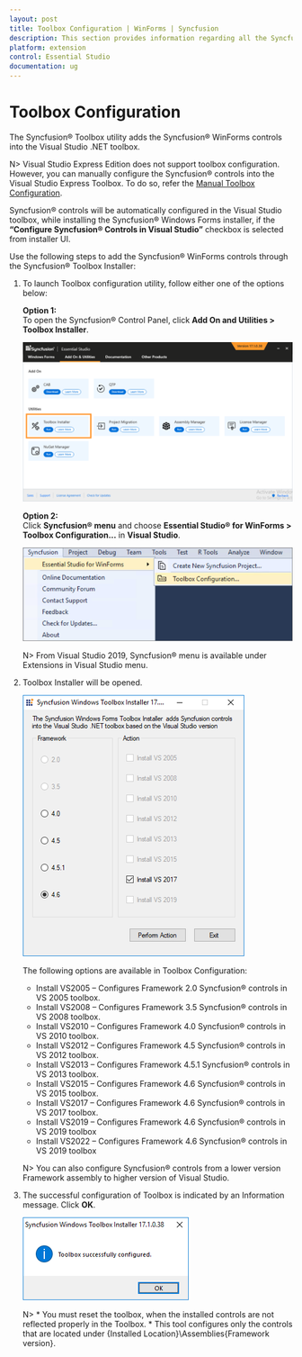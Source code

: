 ```yaml
---
layout: post
title: Toolbox Configuration | WinForms | Syncfusion
description: This section provides information regarding all the Syncfusion Essential Studio utilities and its usage
platform: extension
control: Essential Studio
documentation: ug
---
```


# Toolbox Configuration

The Syncfusion® Toolbox utility adds the Syncfusion® WinForms controls into the Visual Studio .NET toolbox.

N> Visual Studio Express Edition does not support toolbox configuration. However, you can manually configure the Syncfusion® controls into the Visual Studio Express Toolbox. To do so, refer the [Manual Toolbox Configuration](https://help.Syncfusion.com/common/faq/how-to-configure-the-toolbox-of-visual-studio-manually).

Syncfusion® controls will be automatically configured in the Visual Studio toolbox, while installing the Syncfusion® Windows Forms installer, if the <b>“Configure Syncfusion® Controls in Visual Studio”</b> checkbox is selected from installer UI.

Use the following steps to add the Syncfusion® WinForms controls through the Syncfusion® Toolbox Installer:

1. To launch Toolbox configuration utility, follow either one of the options below:

   **Option 1:**   
   To open the Syncfusion® Control Panel, click **Add On and Utilities > Toolbox Installer**.
   
   ![Add On and Utilities](Toolbox-Configuration_images/Toolbox-Configuration_img1.png)
   
   **Option 2:**  
   Click **Syncfusion® menu** and choose **Essential Studio® for WinForms > Toolbox Configuration...** in **Visual Studio**.

   ![Toolbox Installer via Syncfusion® menu](Toolbox-Configuration_images/Syncfusion_Menu_Toolbox.png)

   N> From Visual Studio 2019, Syncfusion® menu is available under Extensions in Visual Studio menu.

2. Toolbox Installer will be opened.

   ![Toolbox Installer](Toolbox-Configuration_images/Toolbox-Configuration_img2.png)

   The following options are available in Toolbox Configuration:

   * Install VS2005 – Configures Framework 2.0 Syncfusion® controls in VS 2005 toolbox.
   * Install VS2008 – Configures Framework 3.5 Syncfusion® controls in VS 2008 toolbox.
   * Install VS2010 – Configures Framework 4.0 Syncfusion® controls in VS 2010 toolbox.
   * Install VS2012 – Configures Framework 4.5 Syncfusion® controls in VS 2012 toolbox.
   * Install VS2013 – Configures Framework 4.5.1 Syncfusion® controls in VS 2013 toolbox.
   * Install VS2015 – Configures Framework 4.6 Syncfusion® controls in VS 2015 toolbox.
   * Install VS2017 – Configures Framework 4.6 Syncfusion® controls in VS 2017 toolbox.
   * Install VS2019 – Configures Framework 4.6 Syncfusion® controls in VS 2019 toolbox
   * Install VS2022 – Configures Framework 4.6 Syncfusion® controls in VS 2019 toolbox
   
    N> You can also configure Syncfusion® controls from a lower version Framework assembly to higher version of Visual Studio.
   
3. The successful configuration of Toolbox is indicated by an Information message. Click **OK**.

   ![Toolbox Installer](Toolbox-Configuration_images/Toolbox-Configuration_img3.png)
   
   
   N> * You must reset the toolbox, when the installed controls are not reflected properly in the Toolbox. * This tool configures only the controls that are located under {Installed Location}\Assemblies\{Framework version}.
   
